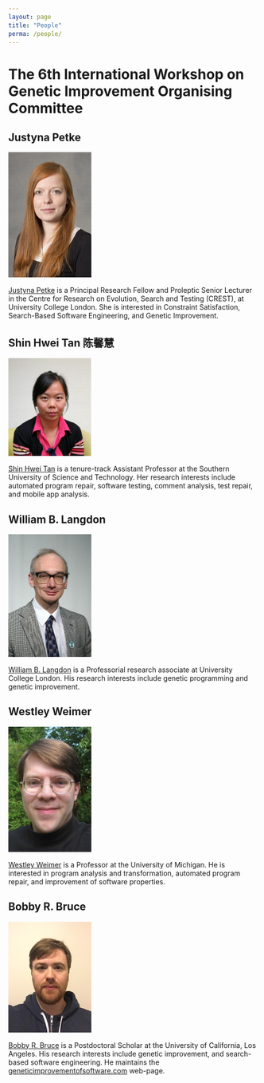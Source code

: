 ```yaml
---
layout: page
title: "People"
perma: /people/
---
```


# The 6th International Workshop on Genetic Improvement Organising Committee 

## Justyna Petke

![](./profile_images/justyna.jpg)

[Justyna Petke](http://www0.cs.ucl.ac.uk/staff/j.petke) is a Principal Research Fellow and Proleptic Senior Lecturer in the Centre for Research on Evolution, Search and Testing (CREST), at University College London. She is interested in Constraint Satisfaction, Search-Based Software Engineering, and Genetic Improvement.

## Shin Hwei Tan 陈馨慧

![](./profile_images/shin.jpg)

[Shin Hwei Tan](https://www.shinhwei.com) is a tenure-track Assistant Professor at the Southern University of Science and Technology. Her research interests include automated program repair, software testing, comment analysis, test repair, and mobile app analysis.


## William B. Langdon

![](./profile_images/bill.jpg)

[William B. Langdon](http://www0.cs.ucl.ac.uk/staff/w.langdon) is a Professorial research associate at University College London. His research interests include genetic programming and genetic improvement.

## Westley Weimer

![](./profile_images/westley.jpg)

[Westley Weimer](https://web.eecs.umich.edu/~weimerw) is a Professor at the University of Michigan. He is interested in program analysis and transformation, automated program repair, and improvement of software properties.

## Bobby R. Bruce

![](./profile_images/bobby.png)

[Bobby R. Bruce](https://web.cs.ucla.edu/~b.bruce) is a Postdoctoral Scholar at the University of California, Los Angeles. His research interests include genetic improvement, and search-based software engineering. He maintains the [geneticimprovementofsoftware.com](http://www.geneticimprovementofsoftware.com) web-page.
